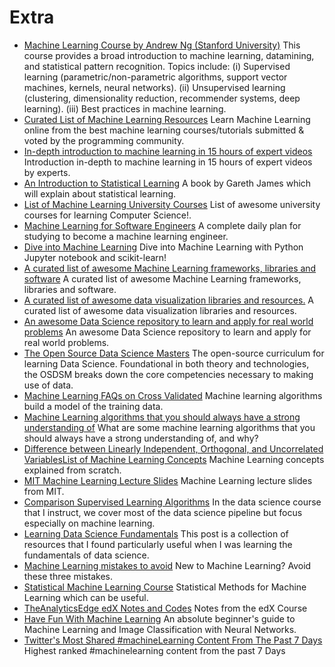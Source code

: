 # Extra

* [Machine Learning Course by Andrew Ng \(Stanford University\)](https://www.coursera.org/learn/machine-learning) This course provides a broad introduction to machine learning, datamining, and statistical pattern recognition. Topics include: \(i\) Supervised learning \(parametric/non-parametric algorithms, support vector machines, kernels, neural networks\). \(ii\) Unsupervised learning \(clustering, dimensionality reduction, recommender systems, deep learning\). \(iii\) Best practices in machine learning.
* [Curated List of Machine Learning Resources](https://hackr.io/tutorials/learn-machine-learning-ml) Learn Machine Learning online from the best machine learning courses/tutorials submitted & voted by the programming community.
* [In-depth introduction to machine learning in 15 hours of expert videos](http://www.dataschool.io/15-hours-of-expert-machine-learning-videos/) Introduction in-depth to machine learning in 15 hours of expert videos by experts.
* [An Introduction to Statistical Learning](http://www-bcf.usc.edu/~gareth/ISL/) A book by Gareth James which will explain about statistical learning.
* [List of Machine Learning University Courses](https://github.com/prakhar1989/awesome-courses#machine-learning) List of awesome university courses for learning Computer Science!.
* [Machine Learning for Software Engineers](https://github.com/ZuzooVn/machine-learning-for-software-engineers) A complete daily plan for studying to become a machine learning engineer.
* [Dive into Machine Learning](https://github.com/hangtwenty/dive-into-machine-learning) Dive into Machine Learning with Python Jupyter notebook and scikit-learn!
* [A curated list of awesome Machine Learning frameworks, libraries and software](https://github.com/josephmisiti/awesome-machine-learning) A curated list of awesome Machine Learning frameworks, libraries and software.
* [A curated list of awesome data visualization libraries and resources.](https://github.com/fasouto/awesome-dataviz)  A curated list of awesome data visualization libraries and resources.
* [An awesome Data Science repository to learn and apply for real world problems](https://github.com/okulbilisim/awesome-datascience) An awesome Data Science repository to learn and apply for real world problems.
* [The Open Source Data Science Masters](http://datasciencemasters.org/) The open-source curriculum for learning Data Science. Foundational in both theory and technologies, the OSDSM breaks down the core competencies necessary to making use of data.
* [Machine Learning FAQs on Cross Validated](http://stats.stackexchange.com/questions/tagged/machine-learning) Machine learning algorithms build a model of the training data.
* [Machine Learning algorithms that you should always have a strong understanding of](https://www.quora.com/What-are-some-Machine-Learning-algorithms-that-you-should-always-have-a-strong-understanding-of-and-why) What are some machine learning algorithms that you should always have a strong understanding of, and why?
* [Difference between Linearly Independent, Orthogonal, and Uncorrelated Variables](http://terpconnect.umd.edu/~bmomen/BIOM621/LineardepCorrOrthogonal.pdf)​[List of Machine Learning Concepts](https://en.wikipedia.org/wiki/List_of_machine_learning_concepts) Machine Learning concepts explained from scratch.
* [MIT Machine Learning Lecture Slides](http://www.ai.mit.edu/courses/6.867-f04/lectures.html) Machine Learning lecture slides from MIT.
* [Comparison Supervised Learning Algorithms](http://www.dataschool.io/comparing-supervised-learning-algorithms/) In the data science course that I instruct, we cover most of the data science pipeline but focus especially on machine learning.
* [Learning Data Science Fundamentals](http://www.dataschool.io/learning-data-science-fundamentals/) This post is a collection of resources that I found particularly useful when I was learning the fundamentals of data science.
* [Machine Learning mistakes to avoid](https://medium.com/@nomadic_mind/new-to-machine-learning-avoid-these-three-mistakes-73258b3848a4#.lih061l3l) New to Machine Learning? Avoid these three mistakes.
* [Statistical Machine Learning Course](http://www.stat.cmu.edu/~larry/=sml/) Statistical Methods for Machine Learning which can be useful.
* [TheAnalyticsEdge edX Notes and Codes](https://github.com/pedrosan/TheAnalyticsEdge) Notes from the edX Course
* [Have Fun With Machine Learning](https://github.com/humphd/have-fun-with-machine-learning) An absolute beginner's guide to Machine Learning and Image Classification with Neural Networks.
* [Twitter's Most Shared \#machineLearning Content From The Past 7 Days](http://theherdlocker.com/tweet/popularity/machinelearning) Highest ranked \#machinelearning content from the past 7 Days

